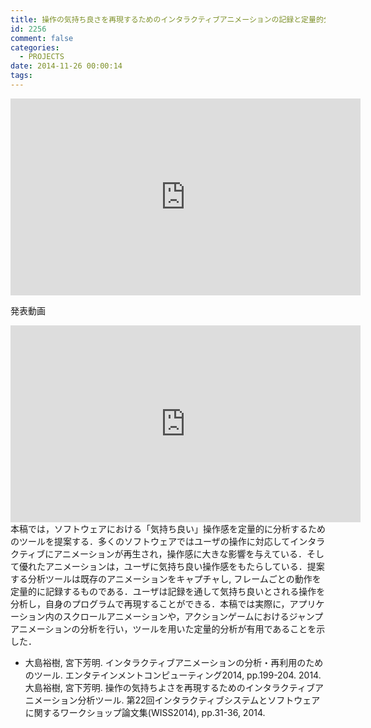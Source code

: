 ```yaml
---
title: 操作の気持ち良さを再現するためのインタラクティブアニメーションの記録と定量的分析
id: 2256
comment: false
categories:
  - PROJECTS
date: 2014-11-26 00:00:14
tags:
---
```



<iframe width="560" height="315" src="https://www.youtube.com/embed/rjcUgRn7aj4" frameborder="0" allowfullscreen></iframe>

<!--more-->
発表動画

<iframe width="560" height="315" src="https://www.youtube.com/embed/gUqFSKy1l9o" frameborder="0" allowfullscreen></iframe>


<!-- 2014.11.26 -->本稿では，ソフトウェアにおける「気持ち良い」操作感を定量的に分析するためのツールを提案する．多くのソフトウェアではユーザの操作に対応してインタラクティブにアニメーションが再生され，操作感に大きな影響を与えている．そして優れたアニメーションは，ユーザに気持ち良い操作感をもたらしている．提案する分析ツールは既存のアニメーションをキャプチャし, フレームごとの動作を定量的に記録するものである．ユーザは記録を通して気持ち良いとされる操作を分析し，自身のプログラムで再現することができる．本稿では実際に，アプリケーション内のスクロールアニメーションや，アクションゲームにおけるジャンプアニメーションの分析を行い，ツールを用いた定量的分析が有用であることを示した．

*   大島裕樹, 宮下芳明. インタラクティブアニメーションの分析・再利用のためのツール. エンタテインメントコンピューティング2014, pp.199-204\. 2014.
大島裕樹, 宮下芳明. 操作の気持ちよさを再現するためのインタラクティブアニメーション分析ツール. 第22回インタラクティブシステムとソフトウェアに関するワークショップ論文集(WISS2014), pp.31-36, 2014.
